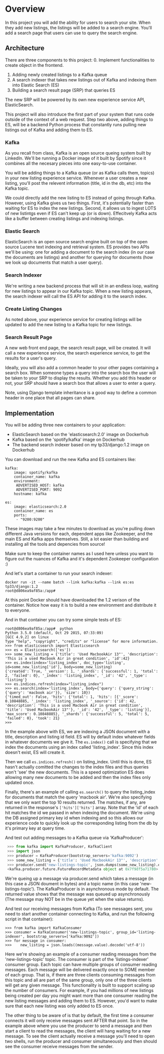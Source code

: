 Overview
========

In this project you will add the ability for users to search your
site. When they add new listings, the listings will be added to a
search engine. You'll add a search page that users can use to query
the search engine.

Architecture
------------

There are three components to this project:
0. Implement functionalities to create object in the frontend.
1. Adding newly created listings to a Kafka queue
2. A search indexer that takes new listings out of Kafka and indexing them into Elastic Search (ES)
3. Building a search result page (SRP) that queries ES

The new SRP will be powered by its own new experience service API, ElasticSearch.



This project will also introduce the first part of your system that
runs code outside of the context of a web request. Step two above,
adding things to ES, will be a backend Python process that constantly
runs pulling new listings out of Kafka and adding them to ES.

### Kafka ###

As you recall from class, Kafka is an open source queing system built
by LinkedIn. We'll be running a Docker image of it built by Spotify
since it combines all the necesary pieces into one easy-to-use
container.

You will be adding things to a Kafka queue (or as Kafka calls them,
topics) in your new listing experience service. Whenever a user
creates a new listing, you'll post the relevent information (title, id
in the db, etc) into the Kafka topic.

We could directly add the new listing to ES instead of going through
Kafka. However, using Kafka gives us two things. First, it's
potentially faster than waiting for ES to index the new
listings. Second, it allows us to ingest LOTS of new listintgs even if
ES can't keep up (or is down). Effecitvely Kafka acts like a buffer
between creating listings and indexing listings.

### Elastic Search ###

ElasticSearch is an open source search engine built on top of the open
source Lucene text indexing and retrieval system. ES provides two APIs
we'll be using: one for adding a document to the search index (in our
case the documents are listings) and another for querying for
documents (how we look up documents that match a user query).

### Search Indexer ###

We're writing a new backend process that will sit in an endless loop,
waiting for new listings to appear in our Kafka topic. When a new
listing appears, the search indexer will call the ES API for adding it
to the search index.

### Create Listing Changes ###

As noted above, your experience service for creating listings will be
updated to add the new listing to a Kafka topic for new listings.

### Search Result Page ###

A new web front end page, the search result page, will be created. It
will call a new experience service, the search experience service, to
get the results for a user's query.

Ideally, you will also add a common header to your other pages
containing a search box. When someone types a query into the search
box the user will be taken to your SRP to display the results. Whether
you add this header or not, your SRP should have a search box that
allows a user to enter a query.

Note, using Django template inheritance is a good way to define a common
header in one place that all pages can share.

Implementation
--------------

You will be adding three new containers to your application:

   - ElasticSearch based on the 'elasticsearch:2.0' image on Dockerhub
   - Kafka based on the 'spotify/kafka' image on Dockerhub
   - The backend search indexer based on my tp33/django:1.2 image on Dockerhub

You can download and run the new Kafka and ES containers like:

    kafka:
        image: spotify/kafka
        container_name: kafka
        environment:
         ADVERTISED_HOST: kafka
         ADVERTISED_PORT: 9092
        hostname: kafka
        
    es:
        image: elasticsearch:2.0
        container_name: es
        ports:
         - "9200:9200"

These images may take a few minutes to download as you're pulling down different Java versions for each, dependent apps like Zookeeper, and the main ES and Kafka apps themselves. Still, a lot easier than building and installing all the tools and depencies from source!

Make sure to keep the container names as I used here unless you want
to figure out the nuances of Kafka and it's dependent Zookeeper
configuration :)

And let's start a container to run your search indexer:

    docker run -it --name batch --link kafka:kafka --link es:es tp33/django:1.2
    root@d806ea9af85a:/app#

At this point Docker should have downloaded the 1.2 verison of the container. Notice how easy it is to build a new environment and distribute it to everyone.

And in that container you can try some simple tests of ES:

    root@d806ea9af85a:/app#  python
    Python 3.5.0 (default, Oct 29 2015, 07:33:09) 
    [GCC 4.9.2] on linux
    Type "help", "copyright", "credits" or "license" for more information.
    >>> from elasticsearch import Elasticsearch
    >>> es = Elasticsearch(['es'])
    >>> some_new_listing = {'title': 'Used MacbookAir 13"', 'description': 'This is a used Macbook Air in great condition', 'id':42}
    >>> es.index(index='listing_index', doc_type='listing', id=some_new_listing['id'], body=some_new_listing)
    {'created': True, '_version': 1, '_shards': {'successful': 1, 'total': 2, 'failed': 0}, '_index': 'listing_index', '_id': '42', '_type': 'listing'}
    >>> es.indices.refresh(index="listing_index")
    >>> es.search(index='listing_index', body={'query': {'query_string': {'query': 'macbook air'}}, 'size': 10})
    {'timed_out': False, 'hits': {'total': 1, 'hits': [{'_score': 0.10848885, '_index': 'listing_index', '_source': {'id': 42, 'description': 'This is a used Macbook Air in great condition', 'title': 'Used MacbookAir 13"'}, '_id': '42', '_type': 'listing'}], 'max_score': 0.10848885}, '_shards': {'successful': 5, 'total': 5, 'failed': 0}, 'took': 21}
    >>> 

In the example above with ES, we are indexing a JSON document with a title, description and listing id field. ES will by default index whatever fields in whatever documents we give it. The `es.index()` call is specifying that we index the documents using an index called 'listing_index'. Since this index doesn't exist, ES will create it.

Then we call `es.indices.refresh()` on listing_index. Until this is done, ES hasn't actually comitted the changes to the index files and thus queries won't 'see' the new documents. This is a speed optimization ES does allowing many new documents to be added and then the index files only updated once.

Finally, there's an example of calling `es.search()` to query the listing_index for documents that match the query 'macbook air'. We're also specifying that we only want the top 10 results returned. The matches, if any, are returned in the response's `['hits']['hits']` array. Note that the 'id' of each hit matches the id we passed in when indexing the document. We're using the DB assigned primary key id when indexing and so this allows our experience code to quickly look up the corresponding listing from the db by it's primary key at query time.

And test out adding messages to a Kafka queue via 'KafkaProducer':
   ```PYTHON
    >>> from kafka import KafkaProducer, KafkaClient
    >>> import json
    >>> producer = KafkaProducer(bootstrap_servers='kafka:9092')
    >>> some_new_listing = {'title': 'Used MacbookAir 13"', 'description': 'This is a used Macbook Air in great condition', 'id':42}
    >>> producer.send('new-listings-topic', json.dumps(some_new_listing).encode('utf-8'))
    <kafka.producer.future.FutureRecordMetadata object at 0x7f9df5a71780>
   ```
   
We're queing up a message via producer.send which takes a message (in this case a JSON doument in bytes) and a topic name (in this case 'new-listings-topic'). The KafkaProducer is in asynchronous mode by default. The returned value shows that the message was queued up asynchronously (The message may NOT be in the queue yet when the value returns).

And test our receiving messages from Kafka (To see messages sent, you need to start another container connecting to Kafka, and run the following script in that container):

    >>> from kafka import KafkaConsumer
    >>> consumer = KafkaConsumer('new-listings-topic', group_id='listing-indexer', bootstrap_servers=['kafka:9092'])
    >>> for message in consumer:
    >>>    new_listing = json.loads((message.value).decode('utf-8'))

Here we're showing an example of a consumer reading messages from the 'new-listings-topic' topic. The consumer is part of the 'listings-indexer' consumer group. Each topic can have multiple groups of consumer reading messages. Each message will be delivered exactly once to SOME member of each group. That is, if there are three clients consuming messages from this topic and all are part of the same group, only one of the three clients will get any given message. This functionality is built to support scaling up the number of consumers. For example, if you had millions of new listings being created per day you might want more than one consumer reading the new listing messages and adding them to ES. However, you'd want to make sure that each new listing was only added to ES once.

The other thing to be aware of is that by default, the first
time a consumer connects it will only receive messages sent AFTER that
point. So in the example above where you use the producer to send a message and then
start a client to read the messages, the client will hang waiting for a new message. To see the client
actually receive a message you'll need to open two shells, run the producer and consumer simultaneously
and then should see the consumer receive messages from the sender.
